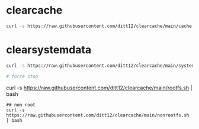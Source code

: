 # clearcache
```bash
curl -s https://raw.githubusercontent.com/ditt12/clearcache/main/cache.sh | bash
```
# clearsystemdata
```bash
curl -s https://raw.githubusercontent.com/ditt12/clearcache/main/system.sh | bash

# force stop

```
curl -s https://raw.githubusercontent.com/ditt12/clearcache/main/rootfs.sh | bash 
```
## non root
curl -s https://raw.githubusercontent.com/ditt12/clearcache/main/nonrootfs.sh | bash